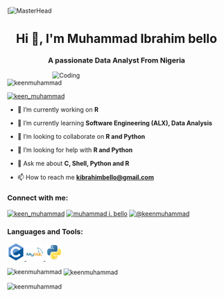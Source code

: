 [![MasterHead](https://cdn.vectorstock.com/i/1000x1000/69/63/robotics-programming-isometric-3d-banner-header-vector-24276963.webp)
<h1 align="center">Hi 👋, I'm Muhammad Ibrahim bello</h1>
<h3 align="center">A passionate Data Analyst From Nigeria</h3>
<img align="right" alt="Coding" width="400" src="https://cdn.dribbble.com/users/1162077/screenshots/3848914/programmer.gif">
<p align="left"> <img src="https://komarev.com/ghpvc/?username=keenmuhammad&label=Profile%20views&color=0e75b6&style=flat" alt="keenmuhammad" /> </p>

<p align="left"> <a href="https://twitter.com/keen_muhammad" target="blank"><img src="https://img.shields.io/twitter/follow/keen_muhammad?logo=twitter&style=for-the-badge" alt="keen_muhammad" /></a> </p>

- 🔭 I’m currently working on **R**

- 🌱 I’m currently learning **Software Engineering (ALX), Data Analysis**

- 👯 I’m looking to collaborate on **R and Python**

- 🤝 I’m looking for help with **R and Python**

- 💬 Ask me about **C, Shell, Python and R**

- 📫 How to reach me **kibrahimbello@gmail.com**

<h3 align="left">Connect with me:</h3>
<p align="left">
<a href="https://twitter.com/keen_muhammad" target="blank"><img align="center" src="https://raw.githubusercontent.com/rahuldkjain/github-profile-readme-generator/master/src/images/icons/Social/twitter.svg" alt="keen_muhammad" height="30" width="40" /></a>
<a href="https://fb.com/muhammad i. bello" target="blank"><img align="center" src="https://raw.githubusercontent.com/rahuldkjain/github-profile-readme-generator/master/src/images/icons/Social/facebook.svg" alt="muhammad i. bello" height="30" width="40" /></a>
<a href="https://instagram.com/keenmuhammad" target="blank"><img align="center" src="https://raw.githubusercontent.com/rahuldkjain/github-profile-readme-generator/master/src/images/icons/Social/instagram.svg" alt="@keenmuhammad" height="30" width="40" /></a>
</p>

<h3 align="left">Languages and Tools:</h3>
<p align="left"> <a href="https://www.cprogramming.com/" target="_blank" rel="noreferrer"> <img src="https://raw.githubusercontent.com/devicons/devicon/master/icons/c/c-original.svg" alt="c" width="40" height="40"/> </a> <a href="https://www.mysql.com/" target="_blank" rel="noreferrer"> <img src="https://raw.githubusercontent.com/devicons/devicon/master/icons/mysql/mysql-original-wordmark.svg" alt="mysql" width="40" height="40"/> </a> <a href="https://www.python.org" target="_blank" rel="noreferrer"> <img src="https://raw.githubusercontent.com/devicons/devicon/master/icons/python/python-original.svg" alt="python" width="40" height="40"/> </a> </p>

<p><img align="left" src="https://github-readme-stats.vercel.app/api/top-langs?username=keenmuhammad&show_icons=true&locale=en&layout=compact" alt="keenmuhammad" /></p>

<p>&nbsp;<img align="center" src="https://github-readme-stats.vercel.app/api?username=keenmuhammad&show_icons=true&locale=en" alt="keenmuhammad" /></p>

<p><img align="center" src="https://github-readme-streak-stats.herokuapp.com/?user=keenmuhammad&" alt="keenmuhammad" /></p>
